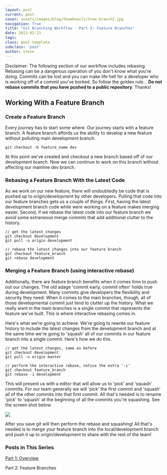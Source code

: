 ```yaml
---
layout: post
current: post
cover: assets/images/blog/thumbnails/tree-branch2.jpg
navigation: True
title: "Git Branching Workflow - Part 2: Feature Branches"
date: 2013-02-23
tags: 
class: post-template
subclass: 'post'
author: steve
---
```

Disclaimer: The following section of our workflow includes rebasing. Rebasing can be a dangerous operation of you don't know<!--more--> what you're doing. Commits can be lost and you can make life hell for a developer who is working off of a commit you've borked. So follow the golden rule... **Do not rebase commits that you have pushed to a public repository**. Thanks!

Working With a Feature Branch
-----------------------------

### Create a Feature Branch

Every journey has to start some where. Our journey starts with a feature branch. A feature branch affords us the 
ability to develop a new feature without polluting main development branch.

    git checkout -b feature_name dev

At this point we've created and checkout a new branch based off of our development branch. Now we can continue to work 
on this branch without affecting our mainline dev branch.

### Rebasing a Feature Branch With the Latest Code

As we work on our new feature, there will undoubtedly be code that is pushed up to origin/development by other developers. 
Pulling that code into our feature branches gets us a couple of things. First, having the latest development branch code 
while were working on a feature makes merging easier. Second, if we rebase the latest code into our feature branch we 
avoid some extraneous merge commits that add additional clutter to the history.

    // get the latest changes
    git checkout development
    git pull -u origin development
    
    // rebase the latest changes into our feature branch
    git checkout feature_branch
    git rebase development

### Merging a Feature Branch (using interactive rebase)

Additionally, there are feature branch benefits when it comes time to push out our changes. The old adage 
'commit early, commit often' holds true during development. Many commits give developers the flexibility and 
security they need. When it comes to the main branches, though, all of those developmental commit just tend to 
clutter up the history. What we really want in the main branches is a single commit that represents the feature 
we've built. This is where interactive rebasing comes in.

Here's what we're going to achieve. We're going to rewrite our feature history to include the latest changes from 
the development branch and at the same time we're going to 'squash' all of our commits in our feature branch into 
a single commit. Here's how we do this.

    // get the latest changes, same as before
    git checkout development
    git pull -u origin master
    
    // perform the interactive rebase, notice the extra '-i'
    git checkout feature_branch
    git rebase -i development

This will present us with a editor that will allow us to 'pick' and 'squash' commits. For our team generally we 
will 'pick' the first commit and 'squash' all of the other commits into that first commit. All that's needed is 
to rename 'pick' to 'squash' at the beginning of all the commits you're squashing. See the screen shot below.

![](http://testasoftware.com/assets/images/blog/git-workflow/git-rebase.png)

After you save git will then perform the rebase and squashing! All that's needed is to merge your feature branch 
into the local/development branch and push it up to origin/development to share with the rest of the team!

### Posts in This Series
[Part 1: Overview](/steve/blog/git-branching-workflow-part-1-overview)

Part 2: Feature Branches